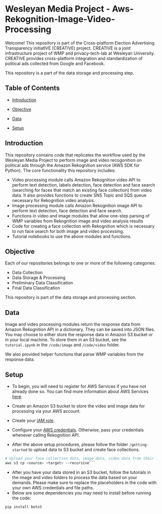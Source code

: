 # Wesleyan Media Project - Aws-Rekognition-Image-Video-Processing

Welcome! This repository is part of the Cross-platform Election Advertising Transparency initiatIVE (CREATIVE) project. CREATIVE is a joint infrastructure project of WMP and privacy-tech-lab at Wesleyan University. CREATIVE provides cross-platform integration and standardization of political ads collected from Google and Facebook.

This repository is a part of the data storage and processing step.

## Table of Contents

- [Introduction](#introduction)

- [Objective](#objective)

- [Data](#data)

- [Setup](#setup)

## Introduction

This repository contains code that replicates the workflow used by the Wesleyan Media Project to perform image and video recogonition on political ads through the Amazon Rekognition service (AWS SDK for Python). The core functionality this repository includes:

- Video processing module calls Amazon Rekognition video API to perform text detection, labels detection, face detection and face search (searching for faces that match an existing face collection) from video data. It also provides functions to create SNS Topic and SQS queue necessary for Rekognition video analysis.  
- Image processing module calls Amazon Rekognition image API to perform text detection, face detection and face search. 
- Functions in video and image modules that allow one-step parsing of WMP variables from Rekognition image and video analysis results
- Code for creating a face collection with Rekognition which is necessary to run face search for both image and video processing. 
- Tutorial notebooks to use the above modules and functions. 

## Objective

Each of our repositories belongs to one or more of the following categories:

- Data Collection
- Data Storage & Processing
- Preliminary Data Classification
- Final Data Classification

This repository is part of the data storage and processing section.

## Data

Image and video processing modules return the response data from Amazon Rekognition API in a dictionary. They can be saved into JSON files. You may choose to either store the response data in Amazon S3 bucket or in your local machine. To store them in an S3 bucket, see the `tutorial.ipynb` in the `/code/image` and `/code/video` folder.

We also provided helper functions that parse WMP variables from the response data. 


## Setup

- To begin, you will need to register for AWS Services if you have not already done so. You can find more information about AWS Services [here](https://aws.amazon.com/).
+ Create an Amazon S3 bucket to store the video and image data for processing via your AWS account. 
- Create your [IAM role](https://docs.aws.amazon.com/IAM/latest/UserGuide/id_roles.html).  
+ Configure your [AWS credentials](https://docs.aws.amazon.com/cli/latest/userguide/cli-chap-configure.html). Otherwise, pass your credentials whenever calling Rekognition API. 
- After the above setup procedures, please follow the folder `/getting-started` to upload data to S3 bucket and create face collections. 


````bash
# Upload your face collection data, image data, video data from their local paths to respective Amazon S3 bucket destinations
aws s3 cp <source> <target> --recursive```
````

- After you have your data stored in an S3 bucket, follow the tutorials in the image and video folders to process the data based on your demands. Please make sure to replace the placeholders in the code with your own AWS credentials and file paths.
- Below are some dependencies you may need to install before running the code:

```bash
pip install boto3
```
